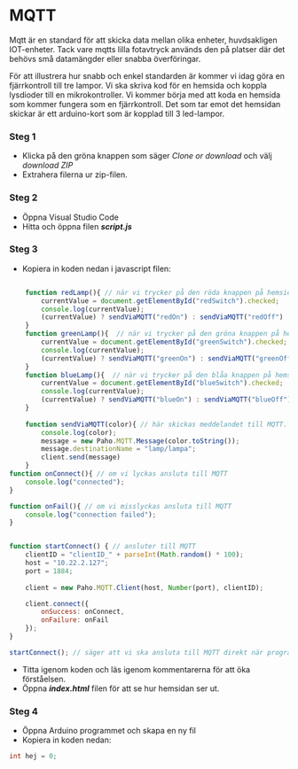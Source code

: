 # MQTT
Mqtt är en standard för att skicka data mellan olika enheter, huvdsakligen IOT-enheter. Tack vare mqtts lilla fotavtryck används den på platser där det behövs små datamängder eller snabba överföringar. 

För att illustrera hur snabb och enkel standarden är kommer vi idag göra en fjärrkontroll till tre lampor. Vi ska skriva kod för en hemsida och koppla lysdioder till en mikrokontroller. Vi kommer börja med att koda en hemsida som kommer fungera som en fjärrkontroll. Det som tar emot det hemsidan skickar är ett arduino-kort som är kopplad till 3 led-lampor. 


### Steg 1

* Klicka på den gröna knappen som säger *Clone or download* och välj *download ZIP*
* Extrahera filerna ur zip-filen.

### Steg 2

* Öppna Visual Studio Code
* Hitta och öppna filen _**script.js**_

### Steg 3

* Kopiera in koden nedan i javascript filen:

```javascript

    function redLamp(){ // när vi trycker på den röda knappen på hemsidan så skickas "redOn" eller "redOff" till MQTT
        currentValue = document.getElementById("redSwitch").checked;
        console.log(currentValue);
        (currentValue) ? sendViaMQTT("redOn") : sendViaMQTT("redOff")
    }
    function greenLamp(){  // när vi trycker på den gröna knappen på hemsidan så skickas "greenOn" eller "greenOff" till MQTT
        currentValue = document.getElementById("greenSwitch").checked;
        console.log(currentValue);
        (currentValue) ? sendViaMQTT("greenOn") : sendViaMQTT("greenOff")
    }
    function blueLamp(){  // när vi trycker på den blåa knappen på hemsidan så skickas "blueOn" eller "blueOff" till MQTT
        currentValue = document.getElementById("blueSwitch").checked;
        console.log(currentValue);
        (currentValue) ? sendViaMQTT("blueOn") : sendViaMQTT("blueOff")
    }
    
    function sendViaMQTT(color){ // här skickas meddelandet till MQTT. Alltså "blueOff", "blueOn", "redOff" etc.
        console.log(color);
        message = new Paho.MQTT.Message(color.toString());
        message.destinationName = "lamp/lampa";
        client.send(message)
    }
function onConnect(){ // om vi lyckas ansluta till MQTT
    console.log("connected");
}

function onFail(){ // om vi misslyckas ansluta till MQTT
    console.log("connection failed");
}


function startConnect() { // ansluter till MQTT
    clientID = "clientID_" + parseInt(Math.random() * 100);
    host = "10.22.2.127";
    port = 1884;
    
    client = new Paho.MQTT.Client(host, Number(port), clientID);

    client.connect({ 
        onSuccess: onConnect,
        onFailure: onFail
    });
}

startConnect(); // säger att vi ska ansluta till MQTT direkt när programmet startar
```

* Titta igenom koden och läs igenom kommentarerna för att öka förståelsen.
* Öppna _**index.html**_ filen för att se hur hemsidan ser ut.  

### Steg 4
* Öppna Arduino programmet och skapa en ny fil
* Kopiera in koden nedan:
```c++
int hej = 0;
```
